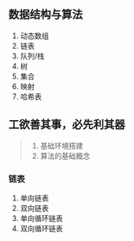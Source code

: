 ## 数据结构与算法
1. 动态数组
2. 链表
3. 队列/栈
4. 树
5. 集合
6. 映射
7. 哈希表


## 工欲善其事，必先利其器

> 1. 基础环境搭建
> 2. 算法的基础概念


### 链表
1. 单向链表
2. 双向链表
3. 单向循环链表
4. 双向循环链表